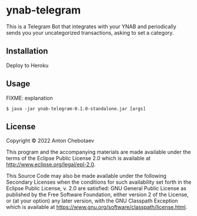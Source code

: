 # ynab-telegram

This is a Telegram Bot that integrates with your YNAB and periodically sends you
your uncategorized transactions, asking to set a category.

## Installation

Deploy to Heroku

## Usage

FIXME: explanation

    $ java -jar ynab-telegram-0.1.0-standalone.jar [args]

## License

Copyright © 2022 Anton Chebotaev

This program and the accompanying materials are made available under the
terms of the Eclipse Public License 2.0 which is available at
http://www.eclipse.org/legal/epl-2.0.

This Source Code may also be made available under the following Secondary
Licenses when the conditions for such availability set forth in the Eclipse
Public License, v. 2.0 are satisfied: GNU General Public License as published by
the Free Software Foundation, either version 2 of the License, or (at your
option) any later version, with the GNU Classpath Exception which is available
at https://www.gnu.org/software/classpath/license.html.
